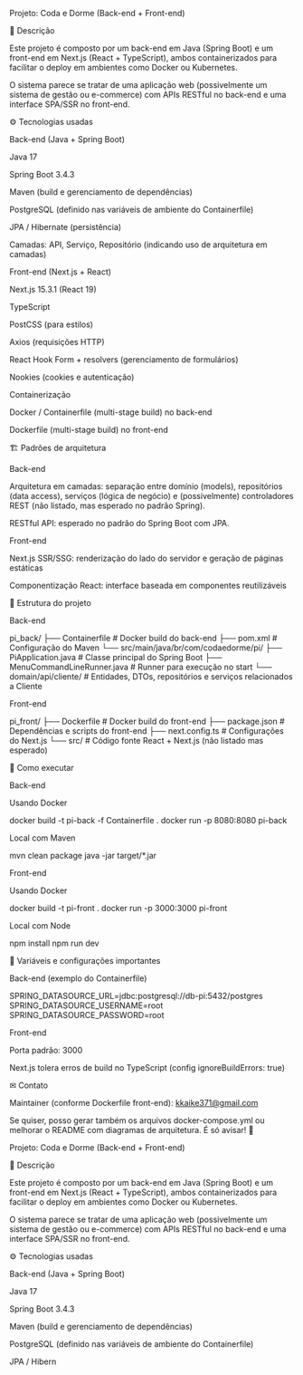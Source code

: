 Projeto: Coda e Dorme (Back-end + Front-end)

📌 Descrição

Este projeto é composto por um back-end em Java (Spring Boot) e um front-end em Next.js (React + TypeScript), ambos containerizados para facilitar o deploy em ambientes como Docker ou Kubernetes.

O sistema parece se tratar de uma aplicação web (possivelmente um sistema de gestão ou e-commerce) com APIs RESTful no back-end e uma interface SPA/SSR no front-end.

⚙ Tecnologias usadas

Back-end (Java + Spring Boot)

Java 17

Spring Boot 3.4.3

Maven (build e gerenciamento de dependências)

PostgreSQL (definido nas variáveis de ambiente do Containerfile)

JPA / Hibernate (persistência)

Camadas: API, Serviço, Repositório (indicando uso de arquitetura em camadas)

Front-end (Next.js + React)

Next.js 15.3.1 (React 19)

TypeScript

PostCSS (para estilos)

Axios (requisições HTTP)

React Hook Form + resolvers (gerenciamento de formulários)

Nookies (cookies e autenticação)

Containerização

Docker / Containerfile (multi-stage build) no back-end

Dockerfile (multi-stage build) no front-end

🏗 Padrões de arquitetura

Back-end

Arquitetura em camadas: separação entre domínio (models), repositórios (data access), serviços (lógica de negócio) e (possivelmente) controladores REST (não listado, mas esperado no padrão Spring).

RESTful API: esperado no padrão do Spring Boot com JPA.

Front-end

Next.js SSR/SSG: renderização do lado do servidor e geração de páginas estáticas

Componentização React: interface baseada em componentes reutilizáveis

📂 Estrutura do projeto

Back-end

pi_back/
├── Containerfile          # Docker build do back-end
├── pom.xml                # Configuração do Maven
└── src/main/java/br/com/codaedorme/pi/
    ├── PiApplication.java  # Classe principal do Spring Boot
    ├── MenuCommandLineRunner.java # Runner para execução no start
    └── domain/api/cliente/ # Entidades, DTOs, repositórios e serviços relacionados a Cliente

Front-end

pi_front/
├── Dockerfile             # Docker build do front-end
├── package.json           # Dependências e scripts do front-end
├── next.config.ts         # Configurações do Next.js
└── src/                   # Código fonte React + Next.js (não listado mas esperado)

🚀 Como executar

Back-end

Usando Docker

docker build -t pi-back -f Containerfile .
docker run -p 8080:8080 pi-back

Local com Maven

mvn clean package
java -jar target/*.jar

Front-end

Usando Docker

docker build -t pi-front .
docker run -p 3000:3000 pi-front

Local com Node

npm install
npm run dev

🔑 Variáveis e configurações importantes

Back-end (exemplo do Containerfile)

SPRING_DATASOURCE_URL=jdbc:postgresql://db-pi:5432/postgres
SPRING_DATASOURCE_USERNAME=root
SPRING_DATASOURCE_PASSWORD=root

Front-end

Porta padrão: 3000

Next.js tolera erros de build no TypeScript (config ignoreBuildErrors: true)

✉ Contato

Maintainer (conforme Dockerfile front-end): kkaike371@gmail.com

Se quiser, posso gerar também os arquivos docker-compose.yml ou melhorar o README com diagramas de arquitetura. É só avisar! 🚀

Projeto: Coda e Dorme (Back-end + Front-end)

📌 Descrição

Este projeto é composto por um back-end em Java (Spring Boot) e um front-end em Next.js (React + TypeScript), ambos containerizados para facilitar o deploy em ambientes como Docker ou Kubernetes.

O sistema parece se tratar de uma aplicação web (possivelmente um sistema de gestão ou e-commerce) com APIs RESTful no back-end e uma interface SPA/SSR no front-end.

⚙ Tecnologias usadas

Back-end (Java + Spring Boot)

Java 17

Spring Boot 3.4.3

Maven (build e gerenciamento de dependências)

PostgreSQL (definido nas variáveis de ambiente do Containerfile)

JPA / Hibern

